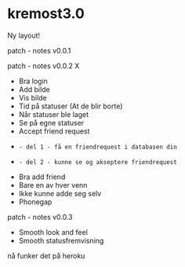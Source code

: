 kremost3.0
==========
Ny layout!

patch - notes v0.0.1


patch - notes v0.0.2 X
 - Bra login
 - Add bilde
 - Vis bilde
 - Tid på statuser (At de blir borte)
 - Når statuser ble laget
 - Se på egne statuser
 - Accept friend request
 -     - del 1 - få en friendrequest i databasen din 
 -     - del 2 - kunne se og akseptere friendrequest
 - Bra add friend
 - Bare en av hver venn
 - Ikke kunne adde seg selv
 - Phonegap



patch - notes v0.0.3
  - Smooth look and feel
  - Smooth statusfremvisning




nå funker det på heroku

